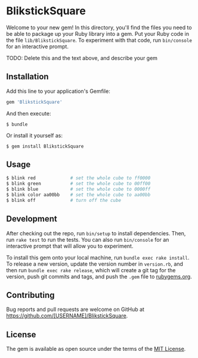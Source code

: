 # BlikstickSquare

Welcome to your new gem! In this directory, you'll find the files you need to be able to package up your Ruby library into a gem. Put your Ruby code in the file `lib/BlikstickSquare`. To experiment with that code, run `bin/console` for an interactive prompt.

TODO: Delete this and the text above, and describe your gem

## Installation

Add this line to your application's Gemfile:

```ruby
gem 'BlikstickSquare'
```

And then execute:

    $ bundle

Or install it yourself as:

    $ gem install BlikstickSquare

## Usage
```bash
$ blink red 			# set the whole cube to ff0000
$ blink green			# set the whole cube to 00ff00
$ blink blue            # set the whole cube to 0000ff
$ blink color aa00bb    # set the whole cube to aa00bb
$ blink off             # turn off the cube

```
## Development

After checking out the repo, run `bin/setup` to install dependencies. Then, run `rake test` to run the tests. You can also run `bin/console` for an interactive prompt that will allow you to experiment.

To install this gem onto your local machine, run `bundle exec rake install`. To release a new version, update the version number in `version.rb`, and then run `bundle exec rake release`, which will create a git tag for the version, push git commits and tags, and push the `.gem` file to [rubygems.org](https://rubygems.org).

## Contributing

Bug reports and pull requests are welcome on GitHub at https://github.com/[USERNAME]/BlikstickSquare.


## License

The gem is available as open source under the terms of the [MIT License](http://opensource.org/licenses/MIT).

